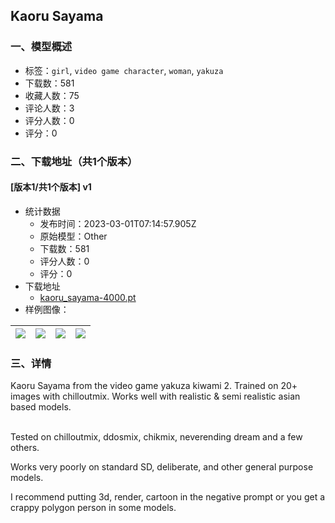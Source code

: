 ## Kaoru Sayama
### 一、模型概述

- 标签：`girl`, `video game character`, `woman`, `yakuza`
- 下载数：581
- 收藏人数：75
- 评论人数：3
- 评分人数：0
- 评分：0

### 二、下载地址（共1个版本）

#### [版本1/共1个版本] v1

- 统计数据
  - 发布时间：2023-03-01T07:14:57.905Z
  - 原始模型：Other
  - 下载数：581
  - 评分人数：0
  - 评分：0
- 下载地址
  - [kaoru_sayama-4000.pt](https://civitai.com/api/download/models/16984)
- 样例图像：

| <img src="https://image.civitai.com/xG1nkqKTMzGDvpLrqFT7WA/74021013-d55b-405f-9b62-4f3dd24ae600/width=450/171875.jpeg" /> | <img src="https://image.civitai.com/xG1nkqKTMzGDvpLrqFT7WA/9fb510ad-47d1-47f6-095b-ae6374070c00/width=450/171882.jpeg" /> | <img src="https://image.civitai.com/xG1nkqKTMzGDvpLrqFT7WA/1b7c20b8-8d8e-4fee-fd63-60158278e500/width=450/171881.jpeg" /> | <img src="https://image.civitai.com/xG1nkqKTMzGDvpLrqFT7WA/13b895d1-c0d1-4f9b-8461-7c40b80e0e00/width=450/171880.jpeg" /> |
| ---- | ---- | ---- | ---- |


### 三、详情
<p>Kaoru Sayama from the video game yakuza kiwami 2. Trained on 20+ images with chilloutmix. Works well with realistic &amp; semi realistic asian based models.</p><p><br />Tested on chilloutmix, ddosmix, chikmix, neverending dream and a few others. </p><p>Works very poorly on standard SD, deliberate, and other general purpose models.</p><p>I recommend putting 3d, render, cartoon in the negative prompt or you get a crappy polygon person in some models.</p>